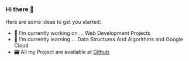 ### Hi there 👋

Here are some ideas to get you started:

- 🔭 I’m currently working on ... Web Development Projects
- 🌱 I’m currently learning ... Data Structures And Algorithms and Google Cloud
- 🗃 All my Project are available at [Github](https://github.com/SahilPrajapat)
